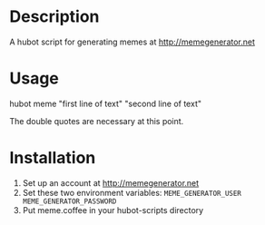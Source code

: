 Description
===========

A hubot script for generating memes at http://memegenerator.net

Usage
=====

hubot meme "first line of text" "second line of text"

The double quotes are necessary at this point.

Installation
============

1.  Set up an account at http://memegenerator.net
2.  Set these two environment variables:
    `MEME_GENERATOR_USER
    MEME_GENERATOR_PASSWORD`
3.  Put meme.coffee in your hubot-scripts directory


